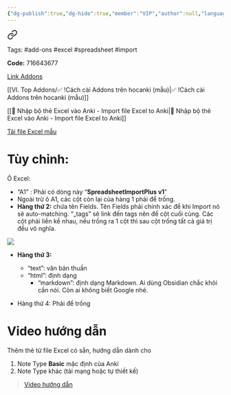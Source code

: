 ```yaml
---
{"dg-publish":true,"dg-hide":true,"member":"VIP","author":null,"language":null,"tags":["excel","import","spreadsheet"],"title":"👑 Nhập bộ thẻ Excel vào Anki - Import file Excel to Anki","permalink":"/nhap-bo-the-excel-vao-anki-import-file-excel-to-anki/","hide":true,"dgPassFrontmatter":true}
---
```




<div class="transclusion internal-embed is-loaded"><a class="markdown-embed-link" href="/vi-top-addons/spreadsheet-import-plus-them-the-bang-excel/" aria-label="Open link"><svg xmlns="http://www.w3.org/2000/svg" width="24" height="24" viewBox="0 0 24 24" fill="none" stroke="currentColor" stroke-width="2" stroke-linecap="round" stroke-linejoin="round" class="svg-icon lucide-link"><path d="M10 13a5 5 0 0 0 7.54.54l3-3a5 5 0 0 0-7.07-7.07l-1.72 1.71"></path><path d="M14 11a5 5 0 0 0-7.54-.54l-3 3a5 5 0 0 0 7.07 7.07l1.71-1.71"></path></svg></a><div class="markdown-embed">





Tags: #add-ons #excel #spreadsheet #import

**Code:** 716643677

[Link Addons](https://ankiweb.net/shared/info/716643677)

[[VI. Top Addons/✅ !Cách cài Addons trên hocanki (mẫu)\|✅ !Cách cài Addons trên hocanki (mẫu)]]

[[👑 Nhập bộ thẻ Excel vào Anki - Import file Excel to Anki\|👑 Nhập bộ thẻ Excel vào Anki - Import file Excel to Anki]]

</div></div>


[Tải file Excel mẫu](https://1drv.ms/x/s!AnGRjCvbms2VirF8Zi2gR16Oz9_Q3A?e=YjcciD)

# Tùy chỉnh:

Ô Excel:

 - “A1” : Phải có dòng này “**SpreadsheetImportPlus v1**”
 - Ngoài trừ ô A1, các cột còn lại của hàng 1 phải để trống.
 - **Hàng thứ 2:** chứa tên Fields. Tên Fields phải chính xác để khi Import nó sẽ auto-matching. “_tags” sẽ link đến tags nên để cột cuối cùng. Các cột phải liền kề nhau, nếu trống ra 1 cột thì sau cột trống tất cả giá trị đều vô nghĩa.

![](https://i.imgur.com/qqjL0TW.png)

- **Hàng thứ 3:** 
	- “text”: văn bản thuần
	- “html”: định dạng <html>
		- “markdown”: định dạng Markdown. Ai dùng Obsidian chắc khỏi cần nói. Còn ai không biết Google nhé.

-  Hàng thứ 4: Phải để trống

# Video hướng dẫn

Thêm thẻ từ file Excel có sẵn, hướng dẫn dành cho
1. Note Type **Basic** mặc định của Anki
2. Note Type khác (tải mạng hoặc tự thiết kế)

> [Video hướng dẫn]()